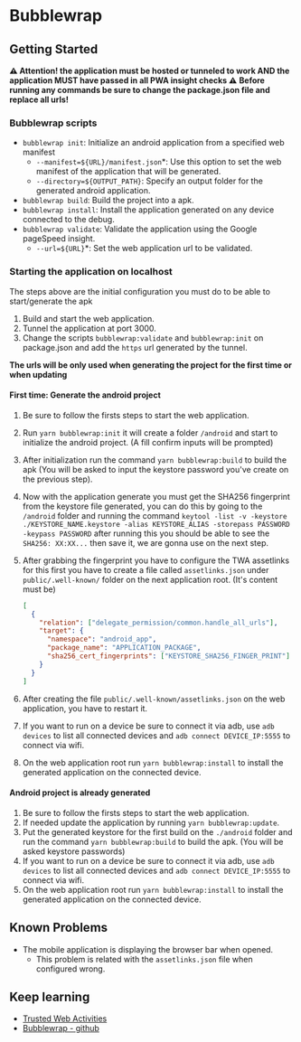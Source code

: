 # Bubblewrap

## Getting Started

**⚠ Attention! the application must be hosted or tunneled to work AND the application MUST have passed in all PWA insight checks ⚠**
**Before running any commands be sure to change the package.json file and replace all urls!**

### Bubblewrap scripts

- `bubblewrap init`: Initialize an android application from a specified web manifest
  - `--manifest=${URL}/manifest.json`\*: Use this option to set the web manifest of the application that will be generated.
  - `--directory=${OUTPUT_PATH}`: Specify an output folder for the generated android application.
- `bubblewrap build`: Build the project into a apk.
- `bubblewrap install`: Install the application generated on any device connected to the debug.
- `bubblewrap validate`: Validate the application using the Google pageSpeed insight.
  - `--url=${URL}`\*: Set the web application url to be validated.

### Starting the application on localhost

The steps above are the initial configuration you must do to be able to start/generate the apk

1. Build and start the web application.
2. Tunnel the application at port 3000.
3. Change the scripts `bubblewrap:validate` and `bubblewrap:init` on package.json and add the `https` url generated by the tunnel.

**The urls will be only used when generating the project for the first time or when updating**

#### First time: Generate the android project

1. Be sure to follow the firsts steps to start the web application.
2. Run `yarn bubblewrap:init` it will create a folder `/android` and start to initialize the android project. (A fill confirm inputs will be prompted)
3. After initialization run the command `yarn bubblewrap:build` to build the apk (You will be asked to input the keystore password you've create on the previous step).
4. Now with the application generate you must get the SHA256 fingerprint from the keystore file generated, you can do this by going to the `/android` folder and running the command `keytool -list -v -keystore ./KEYSTORE_NAME.keystore -alias KEYSTORE_ALIAS -storepass PASSWORD -keypass PASSWORD` after running this you should be able to see the `SHA256: XX:XX...` then save it, we are gonna use on the next step.
5. After grabbing the fingerprint you have to configure the TWA assetlinks for this first you have to create a file called `assetlinks.json` under `public/.well-known/` folder on the next application root. (It's content must be)

   ```json
   [
     {
       "relation": ["delegate_permission/common.handle_all_urls"],
       "target": {
         "namespace": "android_app",
         "package_name": "APPLICATION_PACKAGE",
         "sha256_cert_fingerprints": ["KEYSTORE_SHA256_FINGER_PRINT"]
       }
     }
   ]
   ```

6. After creating the file `public/.well-known/assetlinks.json` on the web application, you have to restart it.
7. If you want to run on a device be sure to connect it via adb, use `adb devices` to list all connected devices and `adb connect DEVICE_IP:5555` to connect via wifi.
8. On the web application root run `yarn bubblewrap:install` to install the generated application on the connected device.

#### Android project is already generated

1. Be sure to follow the firsts steps to start the web application.
2. If needed update the application by running `yarn bubblewrap:update`.
3. Put the generated keystore for the first build on the `./android` folder and run the command `yarn bubblewrap:build` to build the apk. (You will be asked keystore passwords)
4. If you want to run on a device be sure to connect it via adb, use `adb devices` to list all connected devices and `adb connect DEVICE_IP:5555` to connect via wifi.
5. On the web application root run `yarn bubblewrap:install` to install the generated application on the connected device.

## Known Problems

- The mobile application is displaying the browser bar when opened.
  - This problem is related with the `assetlinks.json` file when configured wrong.

## Keep learning

- [Trusted Web Activities](https://developer.chrome.com/docs/android/trusted-web-activity/overview)
- [Bubblewrap - github](https://github.com/GoogleChromeLabs/bubblewrap)
